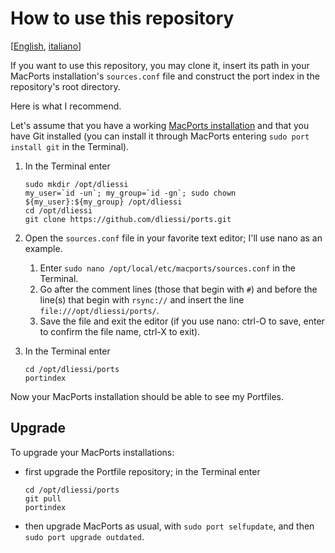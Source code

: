 How to use this repository
=====

[[English](USAGE.md), [italiano](USAGE.it.md)]

If you want to use this repository, you may clone it, insert its path in your MacPorts installation's `sources.conf` file and construct the port index in the repository's root directory.

Here is what I recommend.

Let's assume that you have a working [MacPorts installation](http://www.macports.org/install.php) and that you have Git installed (you can install it through MacPorts entering `sudo port install git` in the Terminal).

1. In the Terminal enter
   
   ```
   sudo mkdir /opt/dliessi
   my_user=`id -un`; my_group=`id -gn`; sudo chown ${my_user}:${my_group} /opt/dliessi
   cd /opt/dliessi
   git clone https://github.com/dliessi/ports.git
   ```

2. Open the `sources.conf` file in your favorite text editor; I'll use nano as an example.
   
   1. Enter `sudo nano /opt/local/etc/macports/sources.conf` in the Terminal.
   2. Go after the comment lines (those that begin with `#`) and before the line(s) that begin with `rsync://` and insert the line `file:///opt/dliessi/ports/`.
   3. Save the file and exit the editor (if you use nano: ctrl-O to save, enter to confirm the file name, ctrl-X to exit).

3. In the Terminal enter
   
   ```
   cd /opt/dliessi/ports
   portindex
   ```

Now your MacPorts installation should be able to see my Portfiles.


Upgrade
-----

To upgrade your MacPorts installations:
* first upgrade the Portfile repository; in the Terminal enter
  ```
  cd /opt/dliessi/ports
  git pull
  portindex
  ```

* then upgrade MacPorts as usual, with `sudo port selfupdate`, and then `sudo port upgrade outdated`.
